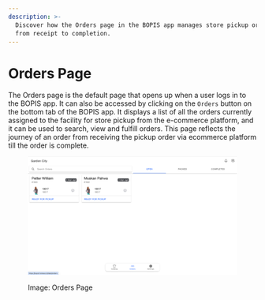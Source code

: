 ```yaml
---
description: >-
  Discover how the Orders page in the BOPIS app manages store pickup orders,
  from receipt to completion.
---
```


# Orders Page

The Orders page is the default page that opens up when a user logs in to the BOPIS app. It can also be accessed by clicking on the `Orders` button on the bottom tab of the BOPIS app. It displays a list of all the orders currently assigned to the facility for store pickup from the e-commerce platform, and it can be used to search, view and fulfill orders. This page reflects the journey of an order from receiving the pickup order via ecommerce platform till the order is complete.

<figure><img src="../../.gitbook/assets/Screenshot 2024-01-01 at 11.49.24 PM.png" alt=""><figcaption><p>Image: Orders Page</p></figcaption></figure>
